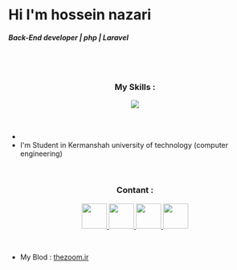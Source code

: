 <h1>Hi I'm hossein nazari</h1>
<h5>Back-End developer | php | Laravel</h5>

<br/>
<br/>

<div align="center">
  <h3 align="center">My Skills :</h3>

  <img src="https://skillicons.dev/icons?i=laravel,php,tailwind,bootstrap,git,github,html,css" />
  
</div>

<br/>
<br/>

- 
- I'm Student in Kermanshah university of technology (computer engineering)</p>

<br/>

<div align="center">
  <h3 align="center">Contant :</h3>

                    
<p align="center">
    <a href="https://www.linkedin.com/in/hossein-nzr/" target="_blank">
      <img src="https://raw.githubusercontent.com/danielcranney/readme-generator/main/public/icons/socials/linkedin.svg" width="50" height="50"/>
    </a>

  <a href="mailto:nazari.hossein28@gmaail.com" target="_blank">
    <img width="50px" src="https://www.nidirect.gov.uk/sites/default/files/styles/nigov_full_620_x1/public/images/email_logo.jpg?itok=ifUhNgCT" />
  </a>

  <a href="https://t.me/+989164992639" target="_blank" margin="0 1rem">
    <img width="50px" src="https://static-00.iconduck.com/assets.00/telegram-icon-2048x2048-l6ni6sux.png" />
  </a>

  <a href="https://wa.me/+989164992639" target="_blank">
    <img width="50px" src="https://static-00.iconduck.com/assets.00/whatsapp-icon-2048x2048-wo3g2qq0.png" />
  </a>
</div>

<br/>

- My Blod : <a href="https://thezoom.ir" target="_blank">thezoom.ir</a>
